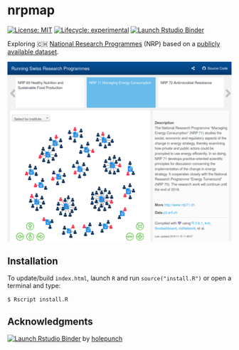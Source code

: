 # nrpmap

<!-- badges: start -->
[![License: MIT](https://img.shields.io/github/license/mashape/apistatus.svg)](https://github.com/zambujo/NRPmap/blob/master/LICENSE) 
[![Lifecycle: experimental](https://img.shields.io/badge/lifecycle-experimental-orange.svg)](https://www.tidyverse.org/lifecycle/#experimental) 
[![Launch Rstudio Binder](http://mybinder.org/badge_logo.svg)](https://mybinder.org/v2/gh/zambujo/nrpmap/master?urlpath=rstudio) 
<!-- badges: end -->


Exploring :switzerland: [National Research Programmes](https://www.sbfi.admin.ch/sbfi/en/home/research-and-innovation/research-and-innovation-in-switzerland/promotion-instruments/national-research-programmes-nrp.html) (NRP) based on a [publicly available dataset](http://p3.snf.ch/Pages/DataAndDocumentation.aspx).

![screenshot](nrpmap.png)

## Installation

To update/build `index.html`, launch `R` and run `source("install.R")` or open a terminal and type:

```
$ Rscript install.R
```

## Acknowledgments 

[![Launch Rstudio Binder](http://mybinder.org/badge_logo.svg)](https://mybinder.org/v2/gh/zambujo/nrpmap/master?urlpath=rstudio) by [holepunch](https://karthik.github.io/holepunch/)
